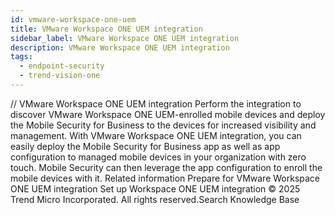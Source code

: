 ```yaml
---
id: vmware-workspace-one-uem
title: VMware Workspace ONE UEM integration
sidebar_label: VMware Workspace ONE UEM integration
description: VMware Workspace ONE UEM integration
tags:
  - endpoint-security
  - trend-vision-one
---
```


/*<![CDATA[*/ $('#title').html($('meta[name=map-description]').attr('content')); /*]]>*/ VMware Workspace ONE UEM integration Perform the integration to discover VMware Workspace ONE UEM-enrolled mobile devices and deploy the Mobile Security for Business to the devices for increased visibility and management. With VMware Workspace ONE UEM integration, you can easily deploy the Mobile Security for Business app as well as app configuration to managed mobile devices in your organization with zero touch. Mobile Security can then leverage the app configuration to enroll the mobile devices with it. Related information Prepare for VMware Workspace ONE UEM integration Set up Workspace ONE UEM integration © 2025 Trend Micro Incorporated. All rights reserved.Search Knowledge Base